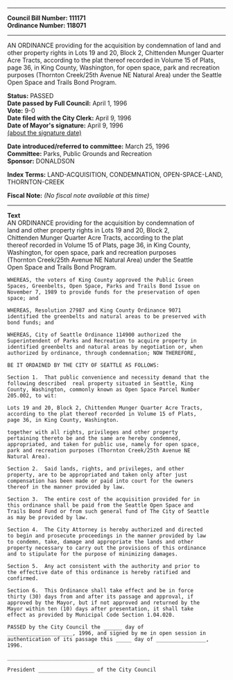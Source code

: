 * * * * *  
  
**Council Bill Number: [](#h0)[](#h2)111171**   
**Ordinance Number: 118071**  
  
* * * * *  
  
AN ORDINANCE providing for the acquisition by condemnation of land and other property rights in Lots 19 and 20, Block 2, Chittenden Munger Quarter Acre Tracts, according to the plat thereof recorded in Volume 15 of Plats, page 36, in King County, Washington, for open space, park and recreation purposes (Thornton Creek/25th Avenue NE Natural Area) under the Seattle Open Space and Trails Bond Program.  
  
**Status:** PASSED   
**Date passed by Full Council:** April 1, 1996   
**Vote:** 9-0   
**Date filed with the City Clerk:** April 9, 1996   
**Date of Mayor's signature:** April 9, 1996   
[(about the signature date)](/~public/approvaldate.htm)   
  
  
**Date introduced/referred to committee:** March 25, 1996   
**Committee:** Parks, Public Grounds and Recreation   
**Sponsor:** DONALDSON   
  
**Index Terms:** LAND-ACQUISITION, CONDEMNATION, OPEN-SPACE-LAND, THORNTON-CREEK  
  
**Fiscal Note:** *(No fiscal note available at this time)*  
  
* * * * *  
  
**Text**  
    AN ORDINANCE providing for the acquisition by condemnation of  
    land and other property rights in Lots 19 and 20, Block 2,  
    Chittenden Munger Quarter Acre Tracts, according to the plat  
    thereof recorded in Volume 15 of Plats, page 36, in King County,  
    Washington, for open space, park and recreation purposes  
    (Thornton Creek/25th Avenue NE Natural Area) under the Seattle  
    Open Space and Trails Bond Program.  
  
    WHEREAS, the voters of King County approved the Public Green  
    Spaces, Greenbelts, Open Space, Parks and Trails Bond Issue on  
    November 7, 1989 to provide funds for the preservation of open  
    space; and  
  
    WHEREAS, Resolution 27987 and King County Ordinance 9071  
    identified the greenbelts and natural areas to be preserved with  
    bond funds; and  
  
    WHEREAS, City of Seattle Ordinance 114900 authorized the  
    Superintendent of Parks and Recreation to acquire property in  
    identified greenbelts and natural areas by negotiation or, when  
    authorized by ordinance, through condemnation; NOW THEREFORE,  
  
    BE IT ORDAINED BY THE CITY OF SEATTLE AS FOLLOWS:  
  
    Section 1.  That public convenience and necessity demand that the  
    following described  real property situated in Seattle, King  
    County, Washington, commonly known as Open Space Parcel Number  
    205.002, to wit:  
  
    Lots 19 and 20, Block 2, Chittenden Munger Quarter Acre Tracts,  
    according to the plat thereof recorded in Volume 15 of Plats,  
    page 36, in King County, Washington.  
  
    together with all rights, privileges and other property  
    pertaining thereto be and the same are hereby condemned,  
    appropriated, and taken for public use, namely for open space,  
    park and recreation purposes (Thornton Creek/25th Avenue NE  
    Natural Area).  
  
    Section 2.  Said lands, rights, and privileges, and other  
    property, are to be appropriated and taken only after just  
    compensation has been made or paid into court for the owners  
    thereof in the manner provided by law.  
  
    Section 3.  The entire cost of the acquisition provided for in  
    this ordinance shall be paid from the Seattle Open Space and  
    Trails Bond Fund or from such general fund of The City of Seattle  
    as may be provided by law.  
  
    Section 4.  The City Attorney is hereby authorized and directed  
    to begin and prosecute proceedings in the manner provided by law  
    to condemn, take, damage and appropriate the lands and other  
    property necessary to carry out the provisions of this ordinance  
    and to stipulate for the purpose of minimizing damages.  
  
    Section 5.  Any act consistent with the authority and prior to  
    the effective date of this ordinance is hereby ratified and  
    confirmed.  
  
    Section 6.  This Ordinance shall take effect and be in force  
    thirty (30) days from and after its passage and approval, if  
    approved by the Mayor, but if not approved and returned by the  
    Mayor within ten (10) days after presentation, it shall take  
    effect as provided by Municipal Code Section 1.04.020.  
  
    PASSED by the City Council the ______ day of  
    _____________________, 1996, and signed by me in open session in  
    authentication of its passage this _____ day of ________________,  
    1996.  
  
    ______________________________________________  
  
    President __________________ of the City Council  
